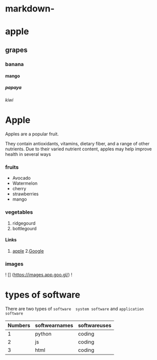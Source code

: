 # markdown-
# apple 
## grapes
### banana
#### mango
##### papaya
###### kiwi

# Apple 
Apples are a popular fruit.

They contain antioxidants, vitamins, dietary fiber, and a range of other nutrients. Due to their varied nutrient content, apples may help improve health in several ways

### fruits
- Avocado
- Watermelon
- cherry 
- strawberries
- mango

### vegetables
1. ridgegourd
2. bottlegourd

#### Links
1. [apple](http://www.apple.com)
2.[Google](http://www.google.com)

### images
! [] (https://images.app.goo.gl/)
! []()

# types of software

There are two types of `software 
system software` and `application software`

Numbers | softwearnames | softwareuses |
|---   | ---           |  ---          |
|1     |    python     |   coding      |
|2     |    js         |   coding      |
|3     |    html       |   coding      |
  



